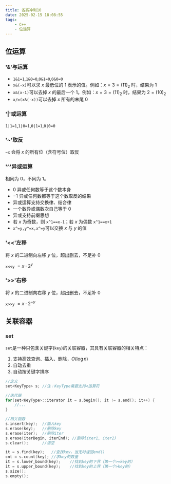 ```yaml
---
title: 省赛冲刺10
date: 2025-02-15 18:08:55
tags:
    - C++
    - 位运算
---
```


## 位运算

### '&'与运算

- `1&1=1`,`1&0=0`,`0&1=0`,`0&0=0`
- `x&(-x)`可以求 $x$ 最低位的 $1$ 表示的值。例如：$x=3={(11)}_2$ 时，结果为 $1$
- `x&(x-1)`可以去掉 $x$ 的最后一个 $1$。例如：$x=3={(11)}_2$ 时，结果为 $2=(10)_2$
- `x/=(x&(-x))`可以去掉 $x$ 所有的末尾 $0$
  
### '|'或运算

`1|1=1`,`1|0=1`,`0|1=1`,`0|0=0`

### '~'取反

`~x` 会将 $x$ 的所有位（含符号位）取反

### '^'异或运算

相同为 $0$，不同为 $1$。

- $0$ 异或任何数等于这个数本身
- $-1$ 异或任何数都等于这个数取反的结果
- 异或运算支持交换律、结合律
- 一个数异或偶数次自己等于 $0$
- 异或支持前缀思想
- 若 $x$ 为奇数，则 `x^1==x-1`；若 $x$ 为偶数 `x^1==x+1`
- `x^=y,y^=x,x^=y`可以交换 $x$ 与 $y$ 的值

### '<<'左移

将 $x$ 的二进制向左移 $y$ 位，超出删去，不足补 $0$

`x<<y` $= x \cdot 2^y$

### '>>'右移

将 $x$ 的二进制向右移 $y$ 位，超出删去，不足补 $0$

`x>>y` $= x \cdot 2^{-y}$

## 关联容器

### set

`set`是一种只包含关键字(`key`)的关联容器，其具有关联容器的相关特点：

1. 支持高效查询、插入、删除，$O(\log{n})$
2. 自动去重
3. 自动按关键字排序

```c++
//定义
set<KeyType> s; //注：KeyType需要支持<运算符

//迭代器
for(set<KeyType>::iterator it = s.begin(); it != s.end(); it++) {
    //...
}

//相关函数
s.insert(key);  //插入key
s.erase(key);   //删除key
s.erase(iter);  //删除iter
s.erase(iterBegin, iterEnd); //删除[iter1, iter2)
s.clear();      //清空

it = s.find(key);   //查找key，当无时返回end()
cnt = s.count(key); //求key的数量
it = s.lower_bound(key);    //找到key的下界（第一个>=key的）
it = s.upper_bound(key);    //找到key的上界（第一个>key的）
s.size();
s.empty();
```
